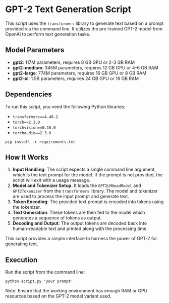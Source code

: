
# GPT-2 Text Generation Script

This script uses the `transformers` library to generate text based on a prompt provided via the command line. It utilizes the pre-trained GPT-2 model from OpenAI to perform text generation tasks.

## Model Parameters
- **gpt2**: 117M parameters, requires 8 GB GPU or 2-3 GB RAM
- **gpt2-medium**: 345M parameters, requires 12 GB GPU or 4-6 GB RAM
- **gpt2-large**: 774M parameters, requires 16 GB GPU or 8 GB RAM
- **gpt2-xl**: 1.5B parameters, requires 24 GB GPU or 16 GB RAM

## Dependencies
To run this script, you need the following Python libraries:
- `transformers==4.40.2`
- `torch==2.3.0`
- `torchvision==0.18.0`
- `torchaudio==2.3.0`

```
pip install -r requirements.txt
```

## How It Works
1. **Input Handling**: The script expects a single command line argument, which is the text prompt for the model. If the prompt is not provided, the script will exit with a usage message.
2. **Model and Tokenizer Setup**: It loads the `GPT2LMHeadModel` and `GPT2Tokenizer` from the `transformers` library. The model and tokenizer are used to process the input prompt and generate text.
3. **Token Encoding**: The provided text prompt is encoded into tokens using the tokenizer.
4. **Text Generation**: These tokens are then fed to the model which generates a sequence of tokens as output.
5. **Decoding and Output**: The output tokens are decoded back into human-readable text and printed along with the processing time.

This script provides a simple interface to harness the power of GPT-2 for generating text.

## Execution
Run the script from the command line:
```
python script.py 'your prompt'
```

Note: Ensure that the working environment has enough RAM or GPU resources based on the GPT-2 model variant used.
